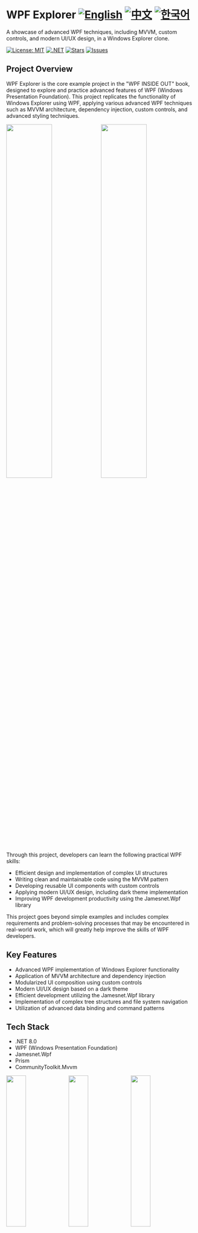 # WPF Explorer [![English](https://img.shields.io/badge/Language-English-blue.svg)](README.en.md) [![中文](https://img.shields.io/badge/Language-中文-red.svg)](README.zh-CN.md)  [![한국어](https://img.shields.io/badge/Language-한국어-green.svg)](README.md)

A showcase of advanced WPF techniques, including MVVM, custom controls, and modern UI/UX design, in a Windows Explorer clone.

[![License: MIT](https://img.shields.io/badge/License-MIT-yellow.svg)](https://opensource.org/licenses/MIT)
[![.NET](https://img.shields.io/badge/.NET-8.0-blue.svg)](https://dotnet.microsoft.com/download)
[![Stars](https://img.shields.io/github/stars/jamesnet214/wpf-explorer.svg)](https://github.com/jamesnet214/wpf-explorer/stargazers)
[![Issues](https://img.shields.io/github/issues/jamesnet214/wpf-explorer.svg)](https://github.com/jamesnet214/wpf-explorer/issues)


## Project Overview

WPF Explorer is the core example project in the "WPF INSIDE OUT" book, designed to explore and practice advanced features of WPF (Windows Presentation Foundation). This project replicates the functionality of Windows Explorer using WPF, applying various advanced WPF techniques such as MVVM architecture, dependency injection, custom controls, and advanced styling techniques.

<img src="https://github.com/user-attachments/assets/a7b9c310-6b2b-4268-bc50-ba56cccb383c" width="49%"/>
<img src="https://github.com/user-attachments/assets/8e547f5a-762b-43de-81c7-f6f816c9190d" width="49%"/>

<p/>

Through this project, developers can learn the following practical WPF skills:
- Efficient design and implementation of complex UI structures
- Writing clean and maintainable code using the MVVM pattern
- Developing reusable UI components with custom controls 
- Applying modern UI/UX design, including dark theme implementation
- Improving WPF development productivity using the Jamesnet.Wpf library

This project goes beyond simple examples and includes complex requirements and problem-solving processes that may be encountered in real-world work, which will greatly help improve the skills of WPF developers.


## Key Features

- Advanced WPF implementation of Windows Explorer functionality
- Application of MVVM architecture and dependency injection
- Modularized UI composition using custom controls
- Modern UI/UX design based on a dark theme
- Efficient development utilizing the Jamesnet.Wpf library
- Implementation of complex tree structures and file system navigation
- Utilization of advanced data binding and command patterns
  
## Tech Stack

- .NET 8.0
- WPF (Windows Presentation Foundation) 
- Jamesnet.Wpf
- Prism
- CommunityToolkit.Mvvm

<img src="https://github.com/user-attachments/assets/af70f422-7057-4e77-a54d-042ee8358d2a" width="32%"/>
<img src="https://github.com/user-attachments/assets/e4feaa10-a107-4b58-8d13-1d8be620ec62" width="32%"/>
<img src="https://github.com/user-attachments/assets/5ff487f6-55e4-43e1-9abf-f8d419ee6943" width="32%"/>

## Getting Started

##### 1. Clone the repository:

```
git clone https://github.com/jamesnet214/wpf-explorer.git
```

##### 2. Open the solution in Visual Studio 2022 or later
##### 3. Restore required NuGet packages
##### 4. Build and run the project



## Introduction to the "WPF INSIDE OUT" Book

"WPF INSIDE OUT" is a comprehensive guidebook that covers advanced features and practical application methods of WPF in detail. Through the WPF Explorer project, this book explains the actual application development process step by step, providing readers with practical WPF development experience.

### Book Purchase Link
[Buy WPF INSIDE OUT](https://jamesnet.dev/store)

![image](https://github.com/user-attachments/assets/d35b0f27-dae0-43e1-a8e4-66bab832d72a)

## Table of Contents

1. OVERVIEW
   - 1.1 Philosophy and Direction of Learning
   - 1.2 Utilization and Understanding of Design Elements
   - 1.3 Professional Utilization of (CustomControl)
   - 1.4 GitHub Repository
   - 1.5 External Libraries and Dependencies
   - 1.6 Importance of .NET Version Selection
   - 1.7 Project Configuration
   - 1.8 Wrapping up the (Project Overview) Section

2. Application
   - 2.1 Project Naming
   - 2.2 Creating a New Project (WpfExplorer)
   - 2.3 Version Selection and Project Creation
   - 2.4 Removing Default Configuration Files
   - 2.5 Libraries and Dependencies
   - 2.6 App Implementation
   - 2.7 Starter Implementation
   - 2.8 Wrapping up the (Application) Section
   
3. DarkWindow
   - 3.1 Project Naming  
   - 3.2 Creating the Project (WpfExplorer.Support)
   - 3.3 Managing Generic.xaml
   - 3.4 AssemblyInfo.cs File and CustomControl Relationship
   - 3.5 Creating a Custom Control (CustomControl)
   - 3.6 Creating a Resource Dictionary
   - 3.7 Implementing Window Buttons
   - 3.8 CloseButton Implementation
   - 3.9 MaximizeButton Implementation  
   - 3.10 MinimizeButton Implementation
   - 3.11 Merging Generic.xaml Resource File
   - 3.12 DarkWindow Implementation
   - 3.13 Running DarkWindow
   - 3.14 Wrapping up the (DarkWindow) Section

4. Multiple ItemsControls
   - 4.1 TreeView Implementation
   - 4.2 FolderTreeView Implementation  
   - 4.3 Adding FolderTreeView in the View
   - 4.4 FolderTreeItem Implementation
   - 4.5 Merging ResourceDictionary
   - 4.6 Running: FolderTreeItem Test
   - 4.7 Replacing TreeViewItem Control
   - 4.8 MVVM: Implementing ViewModel
   - 4.9 Binding: TestTitle
   - 4.10 Assigning DataContext
   - 4.11 Running: ViewModel Binding Test
   - 4.12 Removing Temporary Properties
   - 4.13 Another Binding Test Method
   - 4.14 Creating Model Classes
   - 4.15 Creating DirectoryManager Class (Helper)
   - 4.16 Brief Introduction to Prism
   - 4.17 Registering Singleton Objects
   - 4.18 Managing ViewModel Registration
   - 4.19 Dependency Injection
   - 4.20 Wrapping up the (Multiple ItemsControls) Section  

5. MainContent
   - 5.1 WpfExplorer.Main
   - 5.2 Registering MainContent
   - 5.3 Cautions on Object Design (Dependency Injection)
   - 5.4 Changing ExplorerWindow Structure
   - 5.5 MainContent Dependency Injection
   - 5.6 Running: MainContent Test
   - 5.7 Moving FolderTreeView Related Files to Project
   - 5.8 Creating Window Directory Structure
   - 5.9 Implementing MainContent ViewModel
   - 5.10 Implementing MainContent View
   - 5.11 ItemsControl: Specifying Child Element Objects
   - 5.12 How to Implement Events in the ViewModel
   - 5.13 TreeView Event Binding
   - 5.14 Connecting SelectionCommand
   - 5.15 Running: SelectionCommand Test
   - 5.16 Creating a More Simplified ICommand
   - 5.17 TreeView Hierarchy Structure
   - 5.18 Connecting TreeViewItem Children
   - 5.19 Overriding GetContainerForItem
   - 5.20 Hierarchy Expression: DepthConverter
   - 5.21 Showing/Hiding Tree Child Nodes (IsExpanded)  
   - 5.22 ExpandButton Implementation (ToggleButton)
   - 5.23 Implementing Final TreeView Resources
   - 5.24 Wrapping up the (MainContent) Section

6. NavigatorService  
   - 6.1 Implementing Singleton Instance
   - 6.2 Dependency Injection: NavigatorService Implementation
   - 6.3 Binding File List
   - 6.4 FileListBox Implementation
   - 6.5 Creating Detailed File List
   - 6.6 PolygonSelector Implementation
   - 6.7 Wrapping up the (NavigatorService) Section

7. LocationContent
   - 7.1 WpfExplorer.Location  
   - 7.2 Modularizing LocationContent View
   - 7.3 LocatorButton Implementation  
   - 7.4 LocatorTextBox Implementation
   - 7.5 Merging Generic.xaml
   - 7.6 Enhancing LocationContent View
   - 7.7 Connecting LocatorTextBox Current Location
   - 7.8 Enhancing DarkWindow
   - 7.9 Wrapping up the (LocationContent) Section

8. Advancement 
   - 8.1 Enhancing DarkScrollViewer
   - 8.2 Initializing FolderTreeView  
   - 8.3 Representing Inaccessible Directories
   - 8.4 Wrapping up the (LocationContent) Section

## Learning Materials

- [YouTube Practice Videos](https://www.youtube.com/watch?v=2PuvhTEcWAQ)
- [4-Hour Full Education Video](https://youtube.com/live/KtjC8a-BA1g)  

<img src="https://github.com/user-attachments/assets/8e547f5a-762b-43de-81c7-f6f816c9190d" width="49%"/>
<img src="https://github.com/user-attachments/assets/77f1fd54-66f2-46dc-91a2-977d5956c305" width="49%"/>

## Contributing

If you would like to contribute to this project, please send a pull request. All contributions are welcome!

## License

This project is under the MIT License. For more information, see the [LICENSE](LICENSE) file.

## Contact

- Website: https://jamesnet.dev
- Email: james@jamesnet.dev, vickyqu115@hotmail.com
